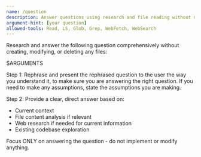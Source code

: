 ```yaml
---
name: /question
description: Answer questions using research and file reading without modifying any files
argument-hint: [your question]
allowed-tools: Read, LS, Glob, Grep, WebFetch, WebSearch
---
```

<!-- OPTIMIZATION_TIMESTAMP: 2025-09-01 -->

Research and answer the following question comprehensively without creating, modifying, or deleting any files:

$ARGUMENTS

Step 1: Rephrase and present the rephrased question to the user the way you understand it, to make sure you are answering the right question. If you need to make any assumptions, state the assumptions you are making.

Step 2: Provide a clear, direct answer based on:
- Current context
- File content analysis if relevant
- Web research if needed for current information
- Existing codebase exploration

Focus ONLY on answering the question - do not implement or modify anything.
